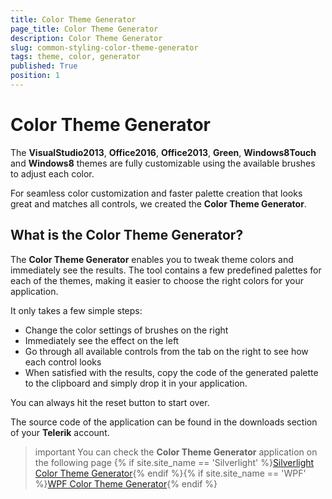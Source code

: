 ```yaml
---
title: Color Theme Generator
page_title: Color Theme Generator
description: Color Theme Generator
slug: common-styling-color-theme-generator
tags: theme, color, generator
published: True
position: 1
---
```

# Color Theme Generator

The **VisualStudio2013**, **Office2016**, **Office2013**, **Green**, **Windows8Touch** and **Windows8** themes are fully customizable using the available brushes to adjust each color. 

For seamless color customization and faster palette creation that looks great and matches all controls, we created the **Color Theme Generator**.
     
## What is the Color Theme Generator?

The **Color Theme Generator** enables you to tweak theme colors and immediately see the results. The tool contains a few predefined palettes for each of the themes, making it easier to choose the right colors for your application.

It only takes a few simple steps:

* Change the color settings of brushes on the right
* Immediately see the effect on the left
* Go through all available controls from the tab on the right to see how each control looks
* When satisfied with the results, copy the code of the generated palette to the clipboard and simply drop it in your application.

You can always hit the reset button to start over. 

The source code of the application can be found in the downloads section of your **Telerik** account.

>important You can check the **Color Theme Generator** application on the following page {% if site.site_name == 'Silverlight' %}[Silverlight Color Theme Generator](http://demos.telerik.com/silverlight/Themesgenerator){% endif %}{% if site.site_name == 'WPF' %}[WPF Color Theme Generator](http://demos.telerik.com/wpf/colorthemegenerator){% endif %}



